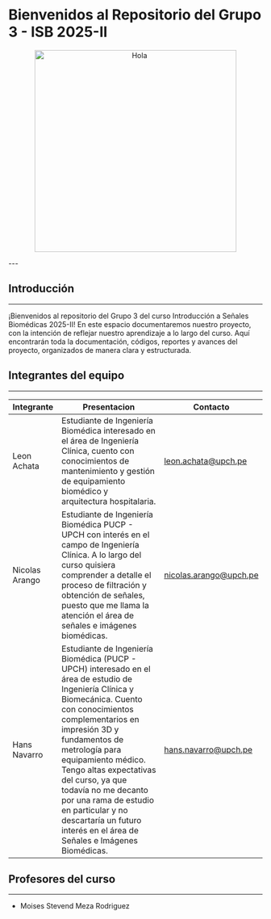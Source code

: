 # Bienvenidos al Repositorio del Grupo 3 - ISB 2025-II
<p align="center">
  <img src="Otros/EEG.gif" alt="Hola" width="400"/>
</p>
---

## Introducción
---
¡Bienvenidos al repositorio del Grupo 3 del curso Introducción a Señales Biomédicas 2025-II!
En este espacio documentaremos nuestro proyecto, con la intención de reflejar nuestro aprendizaje a lo largo del curso. Aquí encontrarán toda la documentación, códigos, reportes y avances del proyecto, organizados de manera clara y estructurada.

## Integrantes del equipo
---
| Integrante  | Presentacion| Contacto |
|-------|----------|-----------|
| Leon Achata | Estudiante de Ingeniería Biomédica interesado en el área de Ingeniería Clínica, cuento con conocimientos de mantenimiento y gestión de equipamiento biomédico y arquitectura hospitalaria.| leon.achata@upch.pe |
| Nicolas Arango | Estudiante de Ingeniería Biomédica PUCP - UPCH con interés en el campo de Ingeniería Clínica. A lo largo del curso quisiera comprender a detalle el proceso de filtración y obtención de señales, puesto que me llama la atención el área de señales e imágenes biomédicas. |  nicolas.arango@upch.pe|
| Hans Navarro | Estudiante de Ingeniería Biomédica (PUCP - UPCH) interesado en el área de estudio de Ingeniería Clínica y Biomecánica. Cuento con conocimientos complementarios en impresión 3D y fundamentos de metrología para equipamiento médico. Tengo altas expectativas del curso, ya que todavía no me decanto por una rama de estudio en particular y no descartaría un futuro interés en el área de Señales e Imágenes Biomédicas. |  hans.navarro@upch.pe |

## Profesores del curso
---
* Moises Stevend Meza Rodriguez
